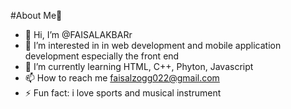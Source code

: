 #About Me👾

- 👋 Hi, I’m @FAISALAKBARr
- 👀 I’m interested in in web development and mobile application development especially the front end
- 🌱 I’m currently learning HTML, C++, Phyton, Javascript
- 📫 How to reach me faisalzogg022@gmail.com
- ⚡ Fun fact: i love sports and musical instrument

